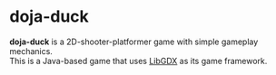 # doja-duck

**doja-duck** is a 2D-shooter-platformer game with simple gameplay mechanics.  
This is a Java-based game that uses [LibGDX](https://libgdx.com) as its game framework.
